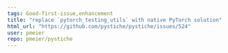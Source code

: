 ```yaml
---
tags: Good-first-issue,enhancement
title: "replace `pytorch_testing_utils` with native PyTorch solution"
html_url: "https://github.com/pystiche/pystiche/issues/524"
user: pmeier
repo: pmeier/pystiche
---
```


